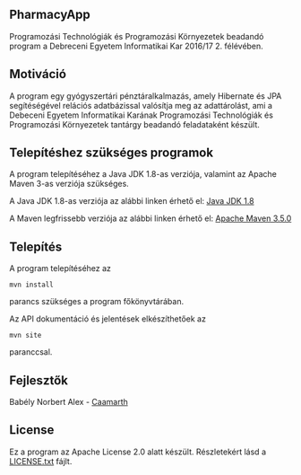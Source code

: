## PharmacyApp

Programozási Technológiák és Programozási Környezetek beadandó program a 
Debreceni Egyetem Informatikai Kar 2016/17 2. félévében.

## Motiváció

A program egy gyógyszertári pénztáralkalmazás, amely Hibernate és JPA 
segítéségével relációs adatbázissal valósítja meg az adattárolást, ami a Debeceni Egyetem Informatikai Karának Programozási Technológiák és Programozási Környezetek tantárgy beadandó feladataként készült.


## Telepítéshez szükséges programok

A program telepítéséhez a Java JDK 1.8-as verziója, valamint az Apache Maven 3-as verziója szükséges.

A Java JDK 1.8-as verziója az alábbi linken érhető el:
[Java JDK 1.8](http://www.oracle.com/technetwork/java/javase/downloads/jdk8-downloads-2133151.html)

A Maven legfrissebb verziója az alábbi linken érhető el:
[Apache Maven 3.5.0](http://maven.apache.org/download.cgi)

## Telepítés

A program telepítéséhez az 
```
mvn install 
```
parancs szükséges a program főkönyvtárában.

Az API dokumentáció és jelentések elkészíthetőek az 
```
mvn site
```
paranccsal.

## Fejlesztők

Babély Norbert Alex - [Caamarth](https://github.com/Caamarth)

## License

Ez a program az Apache License 2.0 alatt készült.
Részletekért lásd a [LICENSE.txt](LICENSE.txt) fájlt.